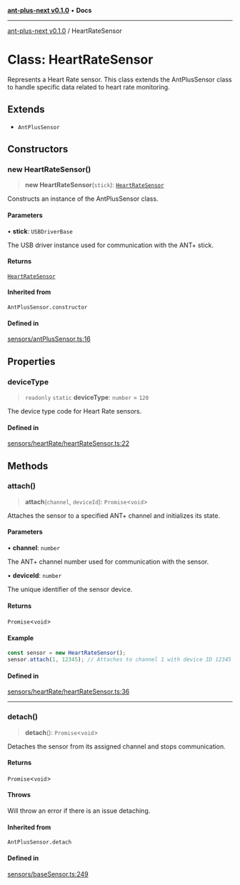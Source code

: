 [**ant-plus-next v0.1.0**](../README.md) • **Docs**

***

[ant-plus-next v0.1.0](../README.md) / HeartRateSensor

# Class: HeartRateSensor

Represents a Heart Rate sensor.
This class extends the AntPlusSensor class to handle specific data related to heart rate monitoring.

## Extends

- `AntPlusSensor`

## Constructors

### new HeartRateSensor()

> **new HeartRateSensor**(`stick`): [`HeartRateSensor`](HeartRateSensor.md)

Constructs an instance of the AntPlusSensor class.

#### Parameters

• **stick**: `USBDriverBase`

The USB driver instance used for communication with the ANT+ stick.

#### Returns

[`HeartRateSensor`](HeartRateSensor.md)

#### Inherited from

`AntPlusSensor.constructor`

#### Defined in

[sensors/antPlusSensor.ts:16](https://github.com/Benjamin-Stefan/ant-plus-next/blob/b17049a469528157a32f68083cac64e99938f880/src/sensors/antPlusSensor.ts#L16)

## Properties

### deviceType

> `readonly` `static` **deviceType**: `number` = `120`

The device type code for Heart Rate sensors.

#### Defined in

[sensors/heartRate/heartRateSensor.ts:22](https://github.com/Benjamin-Stefan/ant-plus-next/blob/b17049a469528157a32f68083cac64e99938f880/src/sensors/heartRate/heartRateSensor.ts#L22)

## Methods

### attach()

> **attach**(`channel`, `deviceId`): `Promise`\<`void`\>

Attaches the sensor to a specified ANT+ channel and initializes its state.

#### Parameters

• **channel**: `number`

The ANT+ channel number used for communication with the sensor.

• **deviceId**: `number`

The unique identifier of the sensor device.

#### Returns

`Promise`\<`void`\>

#### Example

```ts
const sensor = new HeartRateSensor();
sensor.attach(1, 12345); // Attaches to channel 1 with device ID 12345
```

#### Defined in

[sensors/heartRate/heartRateSensor.ts:36](https://github.com/Benjamin-Stefan/ant-plus-next/blob/b17049a469528157a32f68083cac64e99938f880/src/sensors/heartRate/heartRateSensor.ts#L36)

***

### detach()

> **detach**(): `Promise`\<`void`\>

Detaches the sensor from its assigned channel and stops communication.

#### Returns

`Promise`\<`void`\>

#### Throws

Will throw an error if there is an issue detaching.

#### Inherited from

`AntPlusSensor.detach`

#### Defined in

[sensors/baseSensor.ts:249](https://github.com/Benjamin-Stefan/ant-plus-next/blob/b17049a469528157a32f68083cac64e99938f880/src/sensors/baseSensor.ts#L249)
